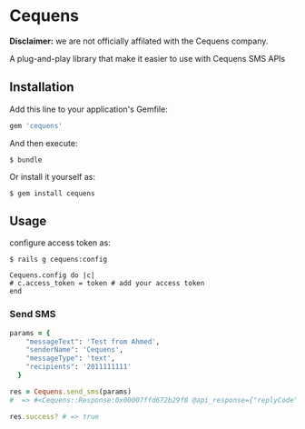 # Cequens

**Disclaimer:** we are not officially affilated with the Cequens company.

A plug-and-play library that make it easier to use with Cequens SMS APIs

## Installation

Add this line to your application's Gemfile:

```ruby
gem 'cequens'
```

And then execute:

    $ bundle

Or install it yourself as:

    $ gem install cequens

## Usage

configure access token as:

    $ rails g cequens:config

    Cequens.config do |c|
    # c.access_token = token # add your access token
    end

### Send SMS

```ruby
params = {
    "messageText": 'Test from Ahmed',
    "senderName": 'Cequens',
    "messageType": 'text',
    "recipients": '2011111111'
  }

res = Cequens.send_sms(params)
#  => #<Cequens::Response:0x00007ffd672b29f8 @api_response={"replyCode"=>0, "replyMessage"=>"Request handled successfully", "requestId"=>"64035880-7044-11eb-9f04-11a5522e89a7", "clientRequestId"=>0, "requestTime"=>"2021-02-16T10:47:40.296", "data"=>{"SentSMSIDs"=>[{"SMSId"=>"056ef72a-1497-47be-a4c8-4a7835e071dc"}], "InvalidRecipients"=>""}}>

res.success? # => true
```
